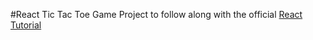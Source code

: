#React Tic Tac Toe Game
Project to follow along with the official [React Tutorial](https://reactjs.org/tutorial/tutorial.html)